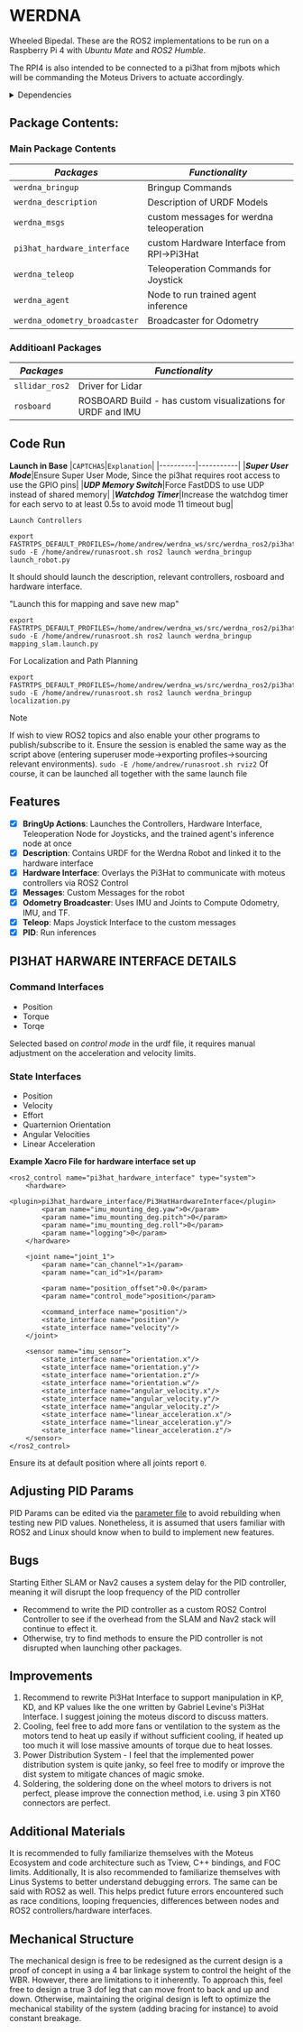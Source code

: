 # WERDNA
Wheeled Bipedal. These are the ROS2 implementations to be run on a Raspberry Pi 4 with *Ubuntu Mate* and *ROS2 Humble*. 

The RPI4 is also intended to be connected to a pi3hat from mjbots which will be commanding the Moteus Drivers to actuate accordingly. 

<details>
  <summary>Dependencies</summary>

  1. `ROS2 Control`
  2. `ROS2 Controllers` 
  3. `Moteus`
   
</details>


## Package Contents:
### Main Package Contents
|_Packages_|_Functionality_|
| ------------- | ------------- |
|`werdna_bringup`|Bringup Commands|
|`werdna_description`|Description of URDF Models|
|`werdna_msgs`|custom messages for werdna teleoperation|
|`pi3hat_hardware_interface`|custom Hardware Interface from RPI->Pi3Hat|
|`werdna_teleop`|Teleoperation Commands for Joystick|
|`werdna_agent`|Node to run trained agent inference|
|`werdna_odometry_broadcaster`|Broadcaster for Odometry|

### Additioanl Packages
|_Packages_|_Functionality_|
| ------------- | ------------- |
|`sllidar_ros2`|Driver for Lidar|
|`rosboard`|ROSBOARD Build - has custom visualizations for URDF and IMU|

## Code Run
**Launch in Base**
|`CAPTCHAS`|`Explanation`|
|----------|-----------|
|***Super User Mode***|Ensure Super User Mode, Since the pi3hat requires root access to use the GPIO pins|
|***UDP Memory Switch***|Force FastDDS to use UDP instead of shared memory|
|***Watchdog Timer***|Increase the watchdog timer for each servo to at least 0.5s to avoid mode 11 timeout bug|

`Launch Controllers`
```
export FASTRTPS_DEFAULT_PROFILES=/home/andrew/werdna_ws/src/werdna_ros2/pi3hat_hardware_interface/fastrtps_profile_no_shmem.xml
sudo -E /home/andrew/runasroot.sh ros2 launch werdna_bringup launch_robot.py
```
It should should launch the description, relevant controllers, rosboard and hardware interface.

"Launch this for mapping and save new map"
```
export FASTRTPS_DEFAULT_PROFILES=/home/andrew/werdna_ws/src/werdna_ros2/pi3hat_hardware_interface/fastrtps_profile_no_shmem.xml
sudo -E /home/andrew/runasroot.sh ros2 launch werdna_bringup mapping_slam.launch.py
```

For Localization and Path Planning
```
export FASTRTPS_DEFAULT_PROFILES=/home/andrew/werdna_ws/src/werdna_ros2/pi3hat_hardware_interface/fastrtps_profile_no_shmem.xml
sudo -E /home/andrew/runasroot.sh ros2 launch werdna_bringup localization.py
```


> [!NOTE]
> If wish to view ROS2 topics and also enable your other programs to publish/subscribe to it. Ensure the session is enabled the same way as the script above (entering superuser mode->exporting profiles->sourcing relevant environments).
> `sudo -E /home/andrew/runasroot.sh rviz2`
> Of course, it can be launched all together with the same launch file

## Features
- [x] **BringUp Actions**: Launches the Controllers, Hardware Interface, Teleoperation Node for Joysticks, and the trained agent's inference node at once
- [x] **Description**: Contains URDF for the Werdna Robot and linked it to the hardware interface
- [x] **Hardware Interface**: Overlays the Pi3Hat to communicate with moteus controllers via ROS2 Control
- [x] **Messages**: Custom Messages for the robot
- [x] **Odometry Broadcaster**: Uses IMU and Joints to Compute Odometry, IMU, and TF.
- [x] **Teleop**: Maps Joystick Interface to the custom messages
- [x] **PID**: Run inferences

## PI3HAT HARWARE INTERFACE DETAILS
### Command Interfaces
- Position
- Torque
- Torqe

Selected based on *control mode* in the urdf file, it requires manual adjustment on the acceleration and velocity limits. 

### State Interfaces
- Position 
- Velocity
- Effort
- Quarternion Orientation
- Angular Velocities
- Linear Acceleration

**Example Xacro File for hardware interface set up**
```
<ros2_control name="pi3hat_hardware_interface" type="system">
    <hardware>
        <plugin>pi3hat_hardware_interface/Pi3HatHardwareInterface</plugin>
        <param name="imu_mounting_deg.yaw">0</param>
        <param name="imu_mounting_deg.pitch">0</param>
        <param name="imu_mounting_deg.roll">0</param>
        <param name="logging">0</param>
    </hardware>

    <joint name="joint_1">
        <param name="can_channel">1</param>
        <param name="can_id">1</param>

        <param name="position_offset">0.0</param>
        <param name="control_mode">position</param>

        <command_interface name="position"/>
        <state_interface name="position"/>
        <state_interface name="velocity"/>
    </joint>

    <sensor name="imu_sensor">
        <state_interface name="orientation.x"/>
        <state_interface name="orientation.y"/>
        <state_interface name="orientation.z"/>
        <state_interface name="orientation.w"/>
        <state_interface name="angular_velocity.x"/>
        <state_interface name="angular_velocity.y"/>
        <state_interface name="angular_velocity.z"/>
        <state_interface name="linear_acceleration.x"/>
        <state_interface name="linear_acceleration.y"/>
        <state_interface name="linear_acceleration.z"/>
    </sensor>
</ros2_control>
```

Ensure its at default position where all joints report `0`.

## Adjusting PID Params
PID Params can be edited via the [parameter file](pid.yaml) to avoid rebuilding when testing new PID values. Nonetheless, it is assumed that users familiar with ROS2 and Linux should know when to build to implement new features.

## Bugs
Starting Either SLAM or Nav2 causes a system delay for the PID controller, meaning it will disrupt the loop frequency of the PID controller 
- Recommend to write the PID controller as a custom ROS2 Control Controller to see if the overhead from the SLAM and Nav2 stack will continue to effect it.
- Otherwise, try to find methods to ensure the PID controller is not disrupted when launching other packages.

## Improvements
1. Recommend to rewrite Pi3Hat Interface to support manipulation in KP, KD, and KP values like the one written by Gabriel Levine's Pi3Hat Interface. I suggest joining the moteus discord to discuss matters.
2. Cooling, feel free to add more fans or ventilation to the system as the motors tend to heat up easily if without sufficient cooling, if heated up too much it will lose massive amounts of torque due to heat losses.
3. Power Distribution System - I feel that the implemented power distribution system is quite janky, so feel free to modify or improve the dist system to mitigate chances of magic smoke.
4. Soldering, the soldering done on the wheel motors to drivers is not perfect, please improve the connection method, i.e. using 3 pin XT60 connectors are perfect.

## Additional Materials
It is recommended to fully familiarize themselves with the Moteus Ecosystem and code architecture such as Tview, C++ bindings, and FOC limits.
Additionally, It is also recommended to familiarize themselves with Linus Systems to better understand debugging errors. The same can be said with ROS2 as well. This helps predict future errors encountered such as race conditions, looping frequencies, differences between nodes and ROS2 controllers/hardware interfaces.

## Mechanical Structure
The mechanical design is free to be redesigned as the current design is a proof of concept in using a 4 bar linkage system to control the height of the WBR. However, there are limitations to it inherently. To approach this, feel free to design a true 3 dof leg that can move front to back and up and down. Otherwise, maintaining the original design is left to optimize the mechanical stability of the system (adding bracing for instance) to avoid constant breakage.

